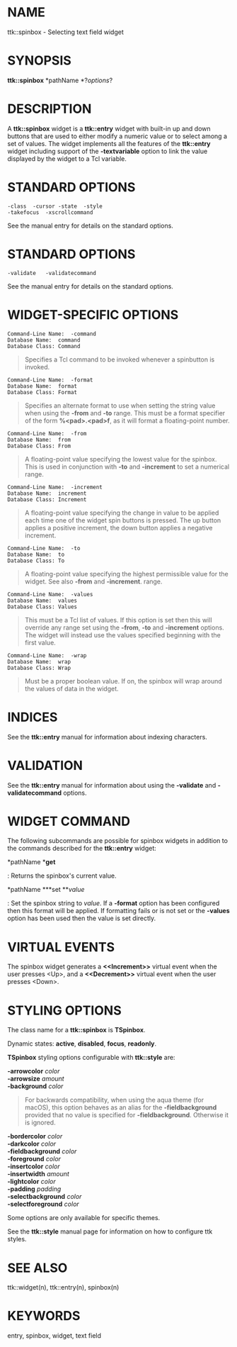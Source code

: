 # NAME

ttk::spinbox - Selecting text field widget

# SYNOPSIS

**ttk::spinbox** *pathName *?*options*?

# DESCRIPTION

A **ttk::spinbox** widget is a **ttk::entry** widget with built-in up
and down buttons that are used to either modify a numeric value or to
select among a set of values. The widget implements all the features of
the **ttk::entry** widget including support of the **-textvariable**
option to link the value displayed by the widget to a Tcl variable.

# STANDARD OPTIONS

    -class	-cursor	-state	-style
    -takefocus	-xscrollcommand

See the manual entry for details on the standard options.

# STANDARD OPTIONS

    -validate	-validatecommand

See the manual entry for details on the standard options.

# WIDGET-SPECIFIC OPTIONS

    Command-Line Name:	-command
    Database Name:	command
    Database Class:	Command

> Specifies a Tcl command to be invoked whenever a spinbutton is
> invoked.

    Command-Line Name:	-format
    Database Name:	format
    Database Class:	Format

> Specifies an alternate format to use when setting the string value
> when using the **-from** and **-to** range. This must be a format
> specifier of the form **%\<pad\>.\<pad\>f**, as it will format a
> floating-point number.

    Command-Line Name:	-from
    Database Name:	from
    Database Class:	From

> A floating-point value specifying the lowest value for the spinbox.
> This is used in conjunction with **-to** and **-increment** to set a
> numerical range.

    Command-Line Name:	-increment
    Database Name:	increment
    Database Class:	Increment

> A floating-point value specifying the change in value to be applied
> each time one of the widget spin buttons is pressed. The up button
> applies a positive increment, the down button applies a negative
> increment.

    Command-Line Name:	-to
    Database Name:	to
    Database Class:	To

> A floating-point value specifying the highest permissible value for
> the widget. See also **-from** and **-increment**. range.

    Command-Line Name:	-values
    Database Name:	values
    Database Class:	Values

> This must be a Tcl list of values. If this option is set then this
> will override any range set using the **-from**, **-to** and
> **-increment** options. The widget will instead use the values
> specified beginning with the first value.

    Command-Line Name:	-wrap
    Database Name:	wrap
    Database Class:	Wrap

> Must be a proper boolean value. If on, the spinbox will wrap around
> the values of data in the widget.

# INDICES

See the **ttk::entry** manual for information about indexing characters.

# VALIDATION

See the **ttk::entry** manual for information about using the
**-validate** and **-validatecommand** options.

# WIDGET COMMAND

The following subcommands are possible for spinbox widgets in addition
to the commands described for the **ttk::entry** widget:

*pathName ***get**

:   Returns the spinbox\'s current value.

*pathName ***set ***value*

:   Set the spinbox string to *value*. If a **-format** option has been
    configured then this format will be applied. If formatting fails or
    is not set or the **-values** option has been used then the value is
    set directly.

# VIRTUAL EVENTS

The spinbox widget generates a **\<\<Increment\>\>** virtual event when
the user presses \<Up\>, and a **\<\<Decrement\>\>** virtual event when
the user presses \<Down\>.

# STYLING OPTIONS

The class name for a **ttk::spinbox** is **TSpinbox**.

Dynamic states: **active**, **disabled**, **focus**, **readonly**.

**TSpinbox** styling options configurable with **ttk::style** are:

**-arrowcolor** *color*\
**-arrowsize** *amount*\
**-background** *color*

> For backwards compatibility, when using the aqua theme (for macOS),
> this option behaves as an alias for the **-fieldbackground** provided
> that no value is specified for **-fieldbackground**. Otherwise it is
> ignored.

**-bordercolor** *color*\
**-darkcolor** *color*\
**-fieldbackground** *color*\
**-foreground** *color*\
**-insertcolor** *color*\
**-insertwidth** *amount*\
**-lightcolor** *color*\
**-padding** *padding*\
**-selectbackground** *color*\
**-selectforeground** *color*

Some options are only available for specific themes.

See the **ttk::style** manual page for information on how to configure
ttk styles.

# SEE ALSO

ttk::widget(n), ttk::entry(n), spinbox(n)

# KEYWORDS

entry, spinbox, widget, text field
